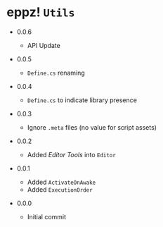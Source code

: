 # eppz! `Utils`

* 0.0.6

	+ API Update

* 0.0.5

	+ `Define.cs` renaming

* 0.0.4

	+ `Define.cs` to indicate library presence

* 0.0.3

	+ Ignore `.meta` files (no value for script assets)

* 0.0.2

	+ Added *Editor Tools* into `Editor`

* 0.0.1

	+ Added `ActivateOnAwake`
	+ Added `ExecutionOrder`

* 0.0.0

	+ Initial commit